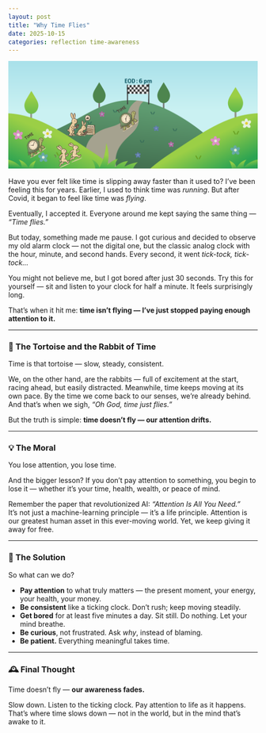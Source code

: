```yaml
---
layout: post
title: "Why Time Flies"
date: 2025-10-15
categories: reflection time-awareness
---
```


![Time vs Us](/images/tortoise_rabbit.png)

Have you ever felt like time is slipping away faster than it used to? I’ve been feeling this for years. Earlier, I used to think time was *running*. But after Covid, it began to feel like time was *flying*.  

Eventually, I accepted it. Everyone around me kept saying the same thing — *“Time flies.”*  

But today, something made me pause. I got curious and decided to observe my old alarm clock — not the digital one, but the classic analog clock with the hour, minute, and second hands. Every second, it went *tick-tock, tick-tock…*  

You might not believe me, but I got bored after just 30 seconds. Try this for yourself — sit and listen to your clock for half a minute. It feels surprisingly long.  

That’s when it hit me: **time isn’t flying — I’ve just stopped paying enough attention to it.**

---

### 🐢 The Tortoise and the Rabbit of Time

Time is that tortoise — slow, steady, consistent.  

We, on the other hand, are the rabbits — full of excitement at the start, racing ahead, but easily distracted. Meanwhile, time keeps moving at its own pace. By the time we come back to our senses, we’re already behind. And that’s when we sigh, *“Oh God, time just flies.”*  

But the truth is simple: **time doesn’t fly — our attention drifts.**

---

### 💡 The Moral

You lose attention, you lose time.  

And the bigger lesson? If you don’t pay attention to something, you begin to lose it — whether it’s your time, health, wealth, or peace of mind.  

Remember the paper that revolutionized AI: *“Attention Is All You Need.”*  
It’s not just a machine-learning principle — it’s a life principle. Attention is our greatest human asset in this ever-moving world. Yet, we keep giving it away for free.  

---

### 🌱 The Solution

So what can we do?

- **Pay attention** to what truly matters — the present moment, your energy, your health, your money.  
- **Be consistent** like a ticking clock. Don’t rush; keep moving steadily.  
- **Get bored** for at least five minutes a day. Sit still. Do nothing. Let your mind breathe.  
- **Be curious**, not frustrated. Ask *why*, instead of blaming.  
- **Be patient.** Everything meaningful takes time.  

---

### 🕰️ Final Thought

Time doesn’t fly — **our awareness fades.**  

Slow down. Listen to the ticking clock. Pay attention to life as it happens.  
That’s where time slows down — not in the world, but in the mind that’s awake to it.
